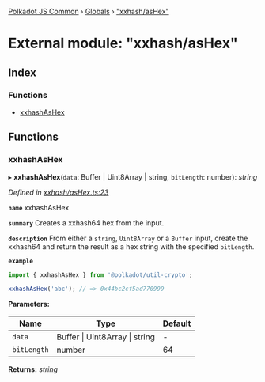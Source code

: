 [Polkadot JS Common](../README.md) › [Globals](../globals.md) › ["xxhash/asHex"](_xxhash_ashex_.md)

# External module: "xxhash/asHex"

## Index

### Functions

* [xxhashAsHex](_xxhash_ashex_.md#xxhashashex)

## Functions

###  xxhashAsHex

▸ **xxhashAsHex**(`data`: Buffer | Uint8Array | string, `bitLength`: number): *string*

*Defined in [xxhash/asHex.ts:23](https://github.com/polkadot-js/common/blob/b7635d7e/packages/util-crypto/src/xxhash/asHex.ts#L23)*

**`name`** xxhashAsHex

**`summary`** Creates a xxhash64 hex from the input.

**`description`** 
From either a `string`, `Uint8Array` or a `Buffer` input, create the xxhash64 and return the result as a hex string with the specified `bitLength`.

**`example`** 
<BR>

```javascript
import { xxhashAsHex } from '@polkadot/util-crypto';

xxhashAsHex('abc'); // => 0x44bc2cf5ad770999
```

**Parameters:**

Name | Type | Default |
------ | ------ | ------ |
`data` | Buffer &#124; Uint8Array &#124; string | - |
`bitLength` | number | 64 |

**Returns:** *string*
